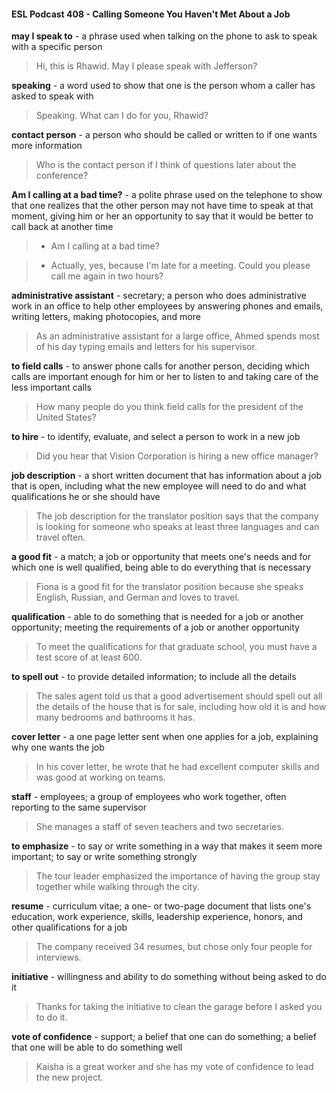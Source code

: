 #### ESL Podcast 408 - Calling Someone You Haven't Met About a Job

**may I speak to** - a phrase used when talking on the phone to ask to speak with
a specific person

> Hi, this is Rhawid. May I please speak with Jefferson?

**speaking** - a word used to show that one is the person whom a caller has asked
to speak with

> Speaking. What can I do for you, Rhawid?

**contact person** - a person who should be called or written to if one wants more
information

> Who is the contact person if I think of questions later about the conference?

**Am I calling at a bad time?** - a polite phrase used on the telephone to show
that one realizes that the other person may not have time to speak at that
moment, giving him or her an opportunity to say that it would be better to call
back at another time

> - Am I calling at a bad time?

> - Actually, yes, because I'm late for a meeting. Could you please call me again
in two hours?

**administrative assistant** - secretary; a person who does administrative work in
an office to help other employees by answering phones and emails, writing
letters, making photocopies, and more

> As an administrative assistant for a large office, Ahmed spends most of his day
typing emails and letters for his supervisor.

**to field calls** - to answer phone calls for another person, deciding which calls
are important enough for him or her to listen to and taking care of the less
important calls

> How many people do you think field calls for the president of the United States?

**to hire** - to identify, evaluate, and select a person to work in a new job

> Did you hear that Vision Corporation is hiring a new office manager?

**job description** - a short written document that has information about a job that
is open, including what the new employee will need to do and what qualifications
he or she should have

> The job description for the translator position says that the company is looking
for someone who speaks at least three languages and can travel often.

**a good fit** - a match; a job or opportunity that meets one's needs and for which
one is well qualified, being able to do everything that is necessary

> Fiona is a good fit for the translator position because she speaks English,
Russian, and German and loves to travel.

**qualification** - able to do something that is needed for a job or another
opportunity; meeting the requirements of a job or another opportunity

> To meet the qualifications for that graduate school, you must have a test score
of at least 600.

**to spell out** - to provide detailed information; to include all the details

> The sales agent told us that a good advertisement should spell out all the
details of the house that is for sale, including how old it is and how many
bedrooms and bathrooms it has.

**cover letter** - a one page letter sent when one applies for a job, explaining why
one wants the job

> In his cover letter, he wrote that he had excellent computer skills and was good
at working on teams.

**staff** - employees; a group of employees who work together, often reporting to
the same supervisor

> She manages a staff of seven teachers and two secretaries.

**to emphasize** - to say or write something in a way that makes it seem more
important; to say or write something strongly

> The tour leader emphasized the importance of having the group stay together
while walking through the city.

**resume** - curriculum vitae; a one- or two-page document that lists one's
education, work experience, skills, leadership experience, honors, and other
qualifications for a job

> The company received 34 resumes, but chose only four people for interviews.

**initiative** - willingness and ability to do something without being asked to do it

> Thanks for taking the initiative to clean the garage before I asked you to do it.

**vote of confidence** - support; a belief that one can do something; a belief that
one will be able to do something well

> Kaisha is a great worker and she has my vote of confidence to lead the new
project.


